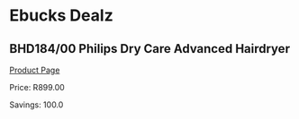 
# Ebucks Dealz
## BHD184/00 Philips Dry Care Advanced Hairdryer
[Product Page](https://www.ebucks.com/web/shop/productSelected.do?prodId=1084242654&catId=1158501102)

Price: R899.00

Savings: 100.0


	